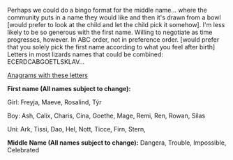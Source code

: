 Perhaps we could do a bingo format for the middle name... where the community puts in a name they would like and then it's drawn from a bowl [would prefer to look at the child and let the child pick it somehow]. 
I'm less likely to be so generous with the first name. Willing to negotiate as time progresses, however. In ABC order, not in preference order. [would prefer that you solely pick the first name according to what you feel after birth]
Letters in most lizards names that could be combined: ECERDCABGOETLSKLAV...

[Anagrams with these letters](https://word.tips/unscramble/ECERDCABGOETLSK?v=v348)

**First name (All names subject to change):**

Girl: Freyja, Maeve, Rosalind, Týr

Boy: Ash, Calix, Charis, Cina, Goethe, Mage, Remi, Ren, Rowan, Silas

Uni: Ark, Tissi, Dao, Hel, Nott, Ticce, Firn, Stern, 

**Middle Name (All names subject to change):**
Dangera, Trouble, Impossible, Celebrated

